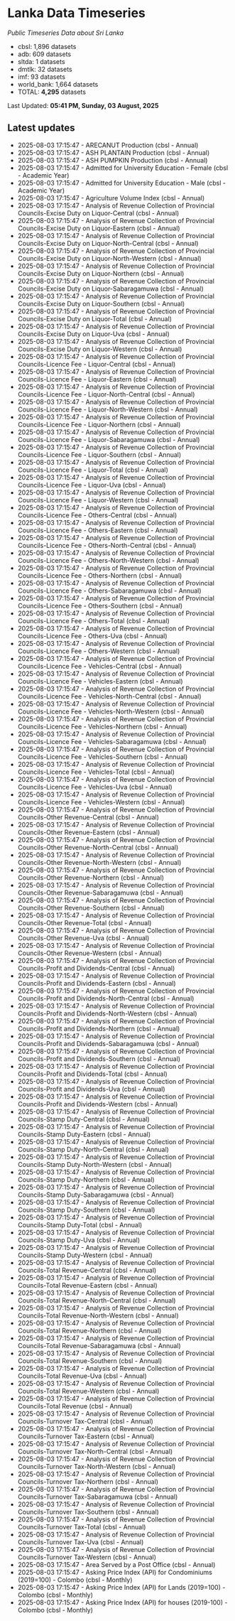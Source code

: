 # Lanka Data Timeseries
*Public Timeseries Data about Sri Lanka*

* cbsl: 1,896 datasets
* adb: 609 datasets
* sltda: 1 datasets
* dmtlk: 32 datasets
* imf: 93 datasets
* world_bank: 1,664 datasets
* TOTAL: **4,295** datasets

Last Updated: **05:41 PM, Sunday, 03 August, 2025**

## Latest updates

* 2025-08-03 17:15:47 - ARECANUT Production (cbsl - Annual)
* 2025-08-03 17:15:47 - ASH PLANTAIN Production (cbsl - Annual)
* 2025-08-03 17:15:47 - ASH PUMPKIN Production (cbsl - Annual)
* 2025-08-03 17:15:47 - Admitted for University Education - Female (cbsl - Academic Year)
* 2025-08-03 17:15:47 - Admitted for University Education - Male (cbsl - Academic Year)
* 2025-08-03 17:15:47 - Agriculture Volume Index (cbsl - Annual)
* 2025-08-03 17:15:47 - Analysis of Revenue Collection of Provincial Councils-Excise Duty on Liquor-Central (cbsl - Annual)
* 2025-08-03 17:15:47 - Analysis of Revenue Collection of Provincial Councils-Excise Duty on Liquor-Eastern (cbsl - Annual)
* 2025-08-03 17:15:47 - Analysis of Revenue Collection of Provincial Councils-Excise Duty on Liquor-North-Central (cbsl - Annual)
* 2025-08-03 17:15:47 - Analysis of Revenue Collection of Provincial Councils-Excise Duty on Liquor-North-Western (cbsl - Annual)
* 2025-08-03 17:15:47 - Analysis of Revenue Collection of Provincial Councils-Excise Duty on Liquor-Northern (cbsl - Annual)
* 2025-08-03 17:15:47 - Analysis of Revenue Collection of Provincial Councils-Excise Duty on Liquor-Sabaragamuwa (cbsl - Annual)
* 2025-08-03 17:15:47 - Analysis of Revenue Collection of Provincial Councils-Excise Duty on Liquor-Southern (cbsl - Annual)
* 2025-08-03 17:15:47 - Analysis of Revenue Collection of Provincial Councils-Excise Duty on Liquor-Total (cbsl - Annual)
* 2025-08-03 17:15:47 - Analysis of Revenue Collection of Provincial Councils-Excise Duty on Liquor-Uva (cbsl - Annual)
* 2025-08-03 17:15:47 - Analysis of Revenue Collection of Provincial Councils-Excise Duty on Liquor-Western (cbsl - Annual)
* 2025-08-03 17:15:47 - Analysis of Revenue Collection of Provincial Councils-Licence Fee - Liquor-Central (cbsl - Annual)
* 2025-08-03 17:15:47 - Analysis of Revenue Collection of Provincial Councils-Licence Fee - Liquor-Eastern (cbsl - Annual)
* 2025-08-03 17:15:47 - Analysis of Revenue Collection of Provincial Councils-Licence Fee - Liquor-North-Central (cbsl - Annual)
* 2025-08-03 17:15:47 - Analysis of Revenue Collection of Provincial Councils-Licence Fee - Liquor-North-Western (cbsl - Annual)
* 2025-08-03 17:15:47 - Analysis of Revenue Collection of Provincial Councils-Licence Fee - Liquor-Northern (cbsl - Annual)
* 2025-08-03 17:15:47 - Analysis of Revenue Collection of Provincial Councils-Licence Fee - Liquor-Sabaragamuwa (cbsl - Annual)
* 2025-08-03 17:15:47 - Analysis of Revenue Collection of Provincial Councils-Licence Fee - Liquor-Southern (cbsl - Annual)
* 2025-08-03 17:15:47 - Analysis of Revenue Collection of Provincial Councils-Licence Fee - Liquor-Total (cbsl - Annual)
* 2025-08-03 17:15:47 - Analysis of Revenue Collection of Provincial Councils-Licence Fee - Liquor-Uva (cbsl - Annual)
* 2025-08-03 17:15:47 - Analysis of Revenue Collection of Provincial Councils-Licence Fee - Liquor-Western (cbsl - Annual)
* 2025-08-03 17:15:47 - Analysis of Revenue Collection of Provincial Councils-Licence Fee - Others-Central (cbsl - Annual)
* 2025-08-03 17:15:47 - Analysis of Revenue Collection of Provincial Councils-Licence Fee - Others-Eastern (cbsl - Annual)
* 2025-08-03 17:15:47 - Analysis of Revenue Collection of Provincial Councils-Licence Fee - Others-North-Central (cbsl - Annual)
* 2025-08-03 17:15:47 - Analysis of Revenue Collection of Provincial Councils-Licence Fee - Others-North-Western (cbsl - Annual)
* 2025-08-03 17:15:47 - Analysis of Revenue Collection of Provincial Councils-Licence Fee - Others-Northern (cbsl - Annual)
* 2025-08-03 17:15:47 - Analysis of Revenue Collection of Provincial Councils-Licence Fee - Others-Sabaragamuwa (cbsl - Annual)
* 2025-08-03 17:15:47 - Analysis of Revenue Collection of Provincial Councils-Licence Fee - Others-Southern (cbsl - Annual)
* 2025-08-03 17:15:47 - Analysis of Revenue Collection of Provincial Councils-Licence Fee - Others-Total (cbsl - Annual)
* 2025-08-03 17:15:47 - Analysis of Revenue Collection of Provincial Councils-Licence Fee - Others-Uva (cbsl - Annual)
* 2025-08-03 17:15:47 - Analysis of Revenue Collection of Provincial Councils-Licence Fee - Others-Western (cbsl - Annual)
* 2025-08-03 17:15:47 - Analysis of Revenue Collection of Provincial Councils-Licence Fee - Vehicles-Central (cbsl - Annual)
* 2025-08-03 17:15:47 - Analysis of Revenue Collection of Provincial Councils-Licence Fee - Vehicles-Eastern (cbsl - Annual)
* 2025-08-03 17:15:47 - Analysis of Revenue Collection of Provincial Councils-Licence Fee - Vehicles-North-Central (cbsl - Annual)
* 2025-08-03 17:15:47 - Analysis of Revenue Collection of Provincial Councils-Licence Fee - Vehicles-North-Western (cbsl - Annual)
* 2025-08-03 17:15:47 - Analysis of Revenue Collection of Provincial Councils-Licence Fee - Vehicles-Northern (cbsl - Annual)
* 2025-08-03 17:15:47 - Analysis of Revenue Collection of Provincial Councils-Licence Fee - Vehicles-Sabaragamuwa (cbsl - Annual)
* 2025-08-03 17:15:47 - Analysis of Revenue Collection of Provincial Councils-Licence Fee - Vehicles-Southern (cbsl - Annual)
* 2025-08-03 17:15:47 - Analysis of Revenue Collection of Provincial Councils-Licence Fee - Vehicles-Total (cbsl - Annual)
* 2025-08-03 17:15:47 - Analysis of Revenue Collection of Provincial Councils-Licence Fee - Vehicles-Uva (cbsl - Annual)
* 2025-08-03 17:15:47 - Analysis of Revenue Collection of Provincial Councils-Licence Fee - Vehicles-Western (cbsl - Annual)
* 2025-08-03 17:15:47 - Analysis of Revenue Collection of Provincial Councils-Other Revenue-Central (cbsl - Annual)
* 2025-08-03 17:15:47 - Analysis of Revenue Collection of Provincial Councils-Other Revenue-Eastern (cbsl - Annual)
* 2025-08-03 17:15:47 - Analysis of Revenue Collection of Provincial Councils-Other Revenue-North-Central (cbsl - Annual)
* 2025-08-03 17:15:47 - Analysis of Revenue Collection of Provincial Councils-Other Revenue-North-Western (cbsl - Annual)
* 2025-08-03 17:15:47 - Analysis of Revenue Collection of Provincial Councils-Other Revenue-Northern (cbsl - Annual)
* 2025-08-03 17:15:47 - Analysis of Revenue Collection of Provincial Councils-Other Revenue-Sabaragamuwa (cbsl - Annual)
* 2025-08-03 17:15:47 - Analysis of Revenue Collection of Provincial Councils-Other Revenue-Southern (cbsl - Annual)
* 2025-08-03 17:15:47 - Analysis of Revenue Collection of Provincial Councils-Other Revenue-Total (cbsl - Annual)
* 2025-08-03 17:15:47 - Analysis of Revenue Collection of Provincial Councils-Other Revenue-Uva (cbsl - Annual)
* 2025-08-03 17:15:47 - Analysis of Revenue Collection of Provincial Councils-Other Revenue-Western (cbsl - Annual)
* 2025-08-03 17:15:47 - Analysis of Revenue Collection of Provincial Councils-Profit and Dividends-Central (cbsl - Annual)
* 2025-08-03 17:15:47 - Analysis of Revenue Collection of Provincial Councils-Profit and Dividends-Eastern (cbsl - Annual)
* 2025-08-03 17:15:47 - Analysis of Revenue Collection of Provincial Councils-Profit and Dividends-North-Central (cbsl - Annual)
* 2025-08-03 17:15:47 - Analysis of Revenue Collection of Provincial Councils-Profit and Dividends-North-Western (cbsl - Annual)
* 2025-08-03 17:15:47 - Analysis of Revenue Collection of Provincial Councils-Profit and Dividends-Northern (cbsl - Annual)
* 2025-08-03 17:15:47 - Analysis of Revenue Collection of Provincial Councils-Profit and Dividends-Sabaragamuwa (cbsl - Annual)
* 2025-08-03 17:15:47 - Analysis of Revenue Collection of Provincial Councils-Profit and Dividends-Southern (cbsl - Annual)
* 2025-08-03 17:15:47 - Analysis of Revenue Collection of Provincial Councils-Profit and Dividends-Total (cbsl - Annual)
* 2025-08-03 17:15:47 - Analysis of Revenue Collection of Provincial Councils-Profit and Dividends-Uva (cbsl - Annual)
* 2025-08-03 17:15:47 - Analysis of Revenue Collection of Provincial Councils-Profit and Dividends-Western (cbsl - Annual)
* 2025-08-03 17:15:47 - Analysis of Revenue Collection of Provincial Councils-Stamp Duty-Central (cbsl - Annual)
* 2025-08-03 17:15:47 - Analysis of Revenue Collection of Provincial Councils-Stamp Duty-Eastern (cbsl - Annual)
* 2025-08-03 17:15:47 - Analysis of Revenue Collection of Provincial Councils-Stamp Duty-North-Central (cbsl - Annual)
* 2025-08-03 17:15:47 - Analysis of Revenue Collection of Provincial Councils-Stamp Duty-North-Western (cbsl - Annual)
* 2025-08-03 17:15:47 - Analysis of Revenue Collection of Provincial Councils-Stamp Duty-Northern (cbsl - Annual)
* 2025-08-03 17:15:47 - Analysis of Revenue Collection of Provincial Councils-Stamp Duty-Sabaragamuwa (cbsl - Annual)
* 2025-08-03 17:15:47 - Analysis of Revenue Collection of Provincial Councils-Stamp Duty-Southern (cbsl - Annual)
* 2025-08-03 17:15:47 - Analysis of Revenue Collection of Provincial Councils-Stamp Duty-Total (cbsl - Annual)
* 2025-08-03 17:15:47 - Analysis of Revenue Collection of Provincial Councils-Stamp Duty-Uva (cbsl - Annual)
* 2025-08-03 17:15:47 - Analysis of Revenue Collection of Provincial Councils-Stamp Duty-Western (cbsl - Annual)
* 2025-08-03 17:15:47 - Analysis of Revenue Collection of Provincial Councils-Total Revenue-Central (cbsl - Annual)
* 2025-08-03 17:15:47 - Analysis of Revenue Collection of Provincial Councils-Total Revenue-Eastern (cbsl - Annual)
* 2025-08-03 17:15:47 - Analysis of Revenue Collection of Provincial Councils-Total Revenue-North-Central (cbsl - Annual)
* 2025-08-03 17:15:47 - Analysis of Revenue Collection of Provincial Councils-Total Revenue-North-Western (cbsl - Annual)
* 2025-08-03 17:15:47 - Analysis of Revenue Collection of Provincial Councils-Total Revenue-Northern (cbsl - Annual)
* 2025-08-03 17:15:47 - Analysis of Revenue Collection of Provincial Councils-Total Revenue-Sabaragamuwa (cbsl - Annual)
* 2025-08-03 17:15:47 - Analysis of Revenue Collection of Provincial Councils-Total Revenue-Southern (cbsl - Annual)
* 2025-08-03 17:15:47 - Analysis of Revenue Collection of Provincial Councils-Total Revenue-Uva (cbsl - Annual)
* 2025-08-03 17:15:47 - Analysis of Revenue Collection of Provincial Councils-Total Revenue-Western (cbsl - Annual)
* 2025-08-03 17:15:47 - Analysis of Revenue Collection of Provincial Councils-Total Revenue (cbsl - Annual)
* 2025-08-03 17:15:47 - Analysis of Revenue Collection of Provincial Councils-Turnover Tax-Central (cbsl - Annual)
* 2025-08-03 17:15:47 - Analysis of Revenue Collection of Provincial Councils-Turnover Tax-Eastern (cbsl - Annual)
* 2025-08-03 17:15:47 - Analysis of Revenue Collection of Provincial Councils-Turnover Tax-North-Central (cbsl - Annual)
* 2025-08-03 17:15:47 - Analysis of Revenue Collection of Provincial Councils-Turnover Tax-North-Western (cbsl - Annual)
* 2025-08-03 17:15:47 - Analysis of Revenue Collection of Provincial Councils-Turnover Tax-Northern (cbsl - Annual)
* 2025-08-03 17:15:47 - Analysis of Revenue Collection of Provincial Councils-Turnover Tax-Sabaragamuwa (cbsl - Annual)
* 2025-08-03 17:15:47 - Analysis of Revenue Collection of Provincial Councils-Turnover Tax-Southern (cbsl - Annual)
* 2025-08-03 17:15:47 - Analysis of Revenue Collection of Provincial Councils-Turnover Tax-Total (cbsl - Annual)
* 2025-08-03 17:15:47 - Analysis of Revenue Collection of Provincial Councils-Turnover Tax-Uva (cbsl - Annual)
* 2025-08-03 17:15:47 - Analysis of Revenue Collection of Provincial Councils-Turnover Tax-Western (cbsl - Annual)
* 2025-08-03 17:15:47 - Area Served by a Post Office (cbsl - Annual)
* 2025-08-03 17:15:47 - Asking Price Index (API) for Condominiums (2019=100) - Colombo (cbsl - Monthly)
* 2025-08-03 17:15:47 - Asking Price Index (API) for Lands (2019=100) - Colombo (cbsl - Monthly)
* 2025-08-03 17:15:47 - Asking Price Index (API) for houses (2019-100) - Colombo (cbsl - Monthly)